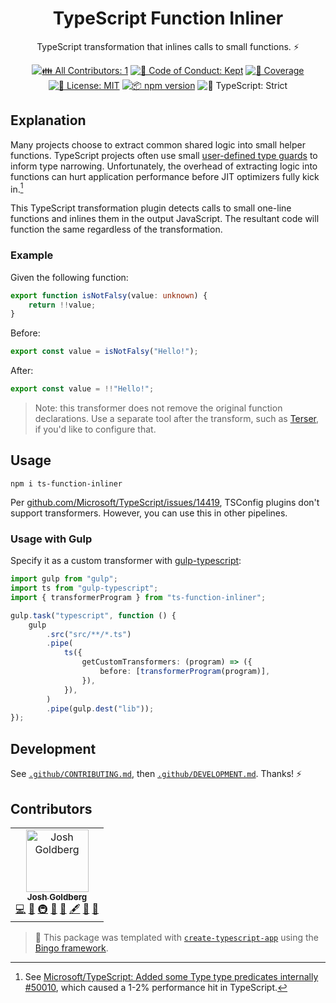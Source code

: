 <h1 align="center">TypeScript Function Inliner</h1>

<p align="center">
	TypeScript transformation that inlines calls to small functions.
	⚡️
</p>

<p align="center">
	<!-- prettier-ignore-start -->
	<!-- ALL-CONTRIBUTORS-BADGE:START - Do not remove or modify this section -->
	<a href="#contributors" target="_blank"><img alt="👪 All Contributors: 1" src="https://img.shields.io/badge/%F0%9F%91%AA_all_contributors-1-21bb42.svg" /></a>
<!-- ALL-CONTRIBUTORS-BADGE:END -->
	<!-- prettier-ignore-end -->
	<a href="https://github.com/JoshuaKGoldberg/ts-function-inliner/blob/main/.github/CODE_OF_CONDUCT.md" target="_blank"><img alt="🤝 Code of Conduct: Kept" src="https://img.shields.io/badge/%F0%9F%A4%9D_code_of_conduct-kept-21bb42" /></a>
	<a href="https://codecov.io/gh/JoshuaKGoldberg/ts-function-inliner" target="_blank"><img alt="🧪 Coverage" src="https://img.shields.io/codecov/c/github/JoshuaKGoldberg/ts-function-inliner?label=%F0%9F%A7%AA%20coverage" /></a>
	<a href="https://github.com/JoshuaKGoldberg/ts-function-inliner/blob/main/LICENSE.md" target="_blank"><img alt="📝 License: MIT" src="https://img.shields.io/badge/%F0%9F%93%9D_license-MIT-21bb42.svg" /></a>
	<a href="http://npmjs.com/package/ts-function-inliner" target="_blank"><img alt="📦 npm version" src="https://img.shields.io/npm/v/ts-function-inliner?color=21bb42&label=%F0%9F%93%A6%20npm" /></a>
	<img alt="💪 TypeScript: Strict" src="https://img.shields.io/badge/%F0%9F%92%AA_typescript-strict-21bb42.svg" />
</p>

## Explanation

Many projects choose to extract common shared logic into small helper functions.
TypeScript projects often use small [user-defined type guards](https://www.typescriptlang.org/docs/handbook/2/narrowing.html#using-type-predicates) to inform type narrowing.
Unfortunately, the overhead of extracting logic into functions can hurt application performance before JIT optimizers fully kick in.[^1]

This TypeScript transformation plugin detects calls to small one-line functions and inlines them in the output JavaScript.
The resultant code will function the same regardless of the transformation.

### Example

Given the following function:

```ts
export function isNotFalsy(value: unknown) {
	return !!value;
}
```

Before:

```ts
export const value = isNotFalsy("Hello!");
```

After:

```ts
export const value = !!"Hello!";
```

> Note: this transformer does not remove the original function declarations.
> Use a separate tool after the transform, such as [Terser](https://github.com/terser/terser), if you'd like to configure that.

## Usage

```shell
npm i ts-function-inliner
```

Per [github.com/Microsoft/TypeScript/issues/14419](https://github.com/Microsoft/TypeScript/issues/14419), TSConfig plugins don't support transformers.
However, you can use this in other pipelines.

### Usage with Gulp

Specify it as a custom transformer with [gulp-typescript](https://github.com/ivogabe/gulp-typescript):

```ts
import gulp from "gulp";
import ts from "gulp-typescript";
import { transformerProgram } from "ts-function-inliner";

gulp.task("typescript", function () {
	gulp
		.src("src/**/*.ts")
		.pipe(
			ts({
				getCustomTransformers: (program) => ({
					before: [transformerProgram(program)],
				}),
			}),
		)
		.pipe(gulp.dest("lib"));
});
```

## Development

See [`.github/CONTRIBUTING.md`](./.github/CONTRIBUTING.md), then [`.github/DEVELOPMENT.md`](./.github/DEVELOPMENT.md).
Thanks! ⚡

## Contributors

<!-- spellchecker: disable -->
<!-- ALL-CONTRIBUTORS-LIST:START - Do not remove or modify this section -->
<!-- prettier-ignore-start -->
<!-- markdownlint-disable -->
<table>
  <tbody>
    <tr>
      <td align="center"><a href="http://www.joshuakgoldberg.com"><img src="https://avatars.githubusercontent.com/u/3335181?v=4?s=100" width="100px;" alt="Josh Goldberg"/><br /><sub><b>Josh Goldberg</b></sub></a><br /><a href="https://github.com/JoshuaKGoldberg/ts-function-inliner/commits?author=JoshuaKGoldberg" title="Code">💻</a> <a href="#ideas-JoshuaKGoldberg" title="Ideas, Planning, & Feedback">🤔</a> <a href="#infra-JoshuaKGoldberg" title="Infrastructure (Hosting, Build-Tools, etc)">🚇</a> <a href="#maintenance-JoshuaKGoldberg" title="Maintenance">🚧</a> <a href="#tool-JoshuaKGoldberg" title="Tools">🔧</a> <a href="#content-JoshuaKGoldberg" title="Content">🖋</a> <a href="https://github.com/JoshuaKGoldberg/ts-function-inliner/commits?author=JoshuaKGoldberg" title="Documentation">📖</a> <a href="#projectManagement-JoshuaKGoldberg" title="Project Management">📆</a></td>
    </tr>
  </tbody>
</table>

<!-- markdownlint-restore -->
<!-- prettier-ignore-end -->

<!-- ALL-CONTRIBUTORS-LIST:END -->
<!-- spellchecker: enable -->
<!-- markdownlint-restore -->
<!-- prettier-ignore-end -->

> 💝 This package was templated with [`create-typescript-app`](https://github.com/JoshuaKGoldberg/create-typescript-app) using the [Bingo framework](https://create.bingo).

[^1]: See [Microsoft/TypeScript: Added some Type type predicates internally #50010](https://github.com/microsoft/TypeScript/pull/50010), which caused a 1-2% performance hit in TypeScript.
